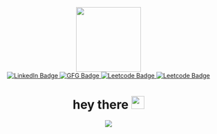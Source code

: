 <div id="header" align="center">
  <img src="https://media.giphy.com/media/v1.Y2lkPTc5MGI3NjExZ3B3NmVvaDRzeGgyb255c25qemp5amNnZ2t4bnlqZjVyM2h1Ynk4cCZlcD12MV9pbnRlcm5hbF9naWZfYnlfaWQmY3Q9cw/WIQ0N0OUvei1OW1h9Z/giphy.gif"     width="150"/>
  <div id="badges">
        <a href="https://www.linkedin.com/in/vandesh-sawant-410573246/">
            <img src="https://img.shields.io/badge/LinkedIn-blue?style=for-the-badge&logo=linkedin&logoColor=white" alt="LinkedIn Badge"/>
        </a>
        <a href="https://auth.geeksforgeeks.org/user/vandeshsawant/?utm_source=geeksforgeeks&utm_medium=my_profile&utm_campaign=auth_user">
            <img src="https://img.shields.io/badge/GeekforGeeks-2F8D46?style=for-the-badge&logo=geeksforgeeks&logoColor=white" alt="GFG Badge"/>
        </a>
        <a href="https://leetcode.com/vandesh303/">
            <img src="https://img.shields.io/badge/Leetcode-FFA116?style=for-the-badge&logo=leetcode&logoColor=white" alt="Leetcode Badge"/>
        </a>
        <a href="https://discordapp.com/users/770940186301038594">
            <img src="https://img.shields.io/badge/Discord-5865F2?style=for-the-badge&logo=discord&logoColor=white" alt="Leetcode Badge"/>
        </a>
    </div>
    <img src="https://komarev.com/ghpvc/?username=VandeshSawant&style=flat-square&color=blue" alt=""/>
    <h1>
        hey there
        <img src="https://media.giphy.com/media/hvRJCLFzcasrR4ia7z/giphy.gif" width="30px"/>
    </h1>
</div>

<div align="center">
  <img src="https://raw.githubusercontent.com/saadeghi/saadeghi/master/dino.gif"/>
</div>

<!--
**VandeshSawant/VandeshSawant** is a ✨ _special_ ✨ repository because its `README.md` (this file) appears on your GitHub profile.

Here are some ideas to get you started:

- 🔭 I’m currently working on ...
- 🌱 I’m currently learning ...
- 👯 I’m looking to collaborate on ...
- 🤔 I’m looking for help with ...
- 💬 Ask me about ...
- 📫 How to reach me: ...
- 😄 Pronouns: ...
- ⚡ Fun fact: ...
-->
